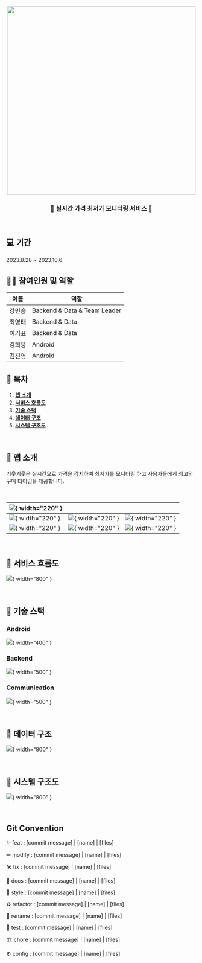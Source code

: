 <div align="center">
<img src="res/기웃기웃.png" width="500px" align="Center">

### 📱 실시간 가격 최저가 모니터링 서비스 📱

</div>
<br>

## 💻 기간
2023.8.28 ~ 2023.10.6

## 🙋🏻 참여인원 및 역할

| 이름   | 역할                  |                                         
|  ---  | ------------------- |
| 강민승 | Backend & Data & Team Leader |
| 최영태 | Backend & Data               |
| 이기표 | Backend & Data               |
| 김희웅 | Android                      |
| 김진영 | Android                      |

## 📌 목차
1. [**앱 소개**](#-앱-소개)
1. [**서비스 흐름도**](#-서비스-흐름도)
1. [**기술 스택**](#-기술-스택)
1. [**데이터 구조**](#-데이터-구조)
1. [**시스템 구조도**](#-시스템-구조도)

<br>

<div id="1"></div>

## 📱 앱 소개

<div>

기웃기웃은 실시간으로 가격을 감지하여 최저가를 모니터링 하고 사용자들에게 최고의 구매 타이밍을 제공합니다.

<br>

| ![](res/AOS_0.png){ width="220" } |  |  |
|---|---|---|
| ![](res/AOS_1.png){ width="220" } | ![](res/AOS_2.png){ width="220" } | ![](res/AOS_3.png){ width="220" } |
| ![](res/AOS_4.png){ width="220" } | ![](res/AOS_5.png){ width="220" } | ![](res/AOS_6.png){ width="220" } |

<br>

<div id="2"></div>

## 📱 서비스 흐름도
![](res/ServiceFlow.png){ width="800" }

<br>

<div id="3"></div>

## 📍 기술 스택

### Android

![](res/AndroidStack.png){ width="400" }

### Backend

![](res/BackendStack.png){ width="500" }

### Communication

![](res/ComunicationStack.png){ width="500" }

<br>

<div id="4"></div>

## 📃 데이터 구조

![](res/ERD.png){ width="800" }

<br>

<div id="5"></div>

## 🔎 시스템 구조도

![](res/Architecture.png){ width="800" }

<br>


## Git Convention
✨ feat : [commit message] | [name] | [files]

✏ modify : [commit message] | [name] | [files]

🛠 fix : [commit message] | [name] | [files]

📃 docs : [commit message] | [name] | [files]

🎨 style : [commit message] | [name] | [files]

♻ refactor : [commit message] | [name] | [files]

👶 rename : [commit message] | [name] | [files]

💯 test : [commit message] | [name] | [files]

🏗 chore : [commit message] | [name] | [files]

⚙ config : [commit message] | [name] | [files]

